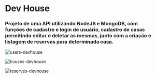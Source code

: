 # Dev House

### Projeto de uma API utilizando NodeJS e MongoDB, com funções de cadastro e login de usuário, cadastro de casas permitindo editar e deletar as mesmas, junto com a criação e listagem de reservas para determinada casa.

![users-devhouse](https://user-images.githubusercontent.com/100718883/180660355-fb440bc4-d208-4b6e-aea3-1915808d1bc4.png)

![houses-devhouse](https://user-images.githubusercontent.com/100718883/180660363-914584ac-bcd8-4763-9a93-a18b3d6b58e3.png)

![reserves-devhouse](https://user-images.githubusercontent.com/100718883/180660376-bc52a9ef-2d53-4414-b0f8-0487c6f7d2df.png)
